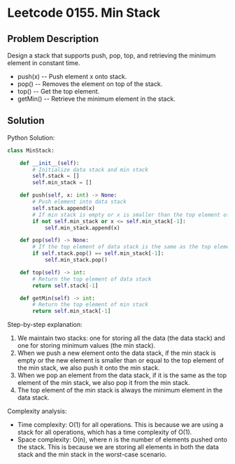 # Leetcode 0155. Min Stack

## Problem Description
Design a stack that supports push, pop, top, and retrieving the minimum element in constant time.

- push(x) -- Push element x onto stack.
- pop() -- Removes the element on top of the stack.
- top() -- Get the top element.
- getMin() -- Retrieve the minimum element in the stack.

## Solution
Python Solution:
```python
class MinStack:

    def __init__(self):
        # Initialize data stack and min stack
        self.stack = []
        self.min_stack = []

    def push(self, x: int) -> None:
        # Push element into data stack
        self.stack.append(x)
        # If min stack is empty or x is smaller than the top element of min stack, push x into min stack
        if not self.min_stack or x <= self.min_stack[-1]:
            self.min_stack.append(x)

    def pop(self) -> None:
        # If the top element of data stack is the same as the top element of min stack, pop min stack
        if self.stack.pop() == self.min_stack[-1]:
            self.min_stack.pop()

    def top(self) -> int:
        # Return the top element of data stack
        return self.stack[-1]

    def getMin(self) -> int:
        # Return the top element of min stack
        return self.min_stack[-1]
```

Step-by-step explanation:
1. We maintain two stacks: one for storing all the data (the data stack) and one for storing minimum values (the min stack).
2. When we push a new element onto the data stack, if the min stack is empty or the new element is smaller than or equal to the top element of the min stack, we also push it onto the min stack.
3. When we pop an element from the data stack, if it is the same as the top element of the min stack, we also pop it from the min stack.
4. The top element of the min stack is always the minimum element in the data stack.

Complexity analysis:
- Time complexity: O(1) for all operations. This is because we are using a stack for all operations, which has a time complexity of O(1).
- Space complexity: O(n), where n is the number of elements pushed onto the stack. This is because we are storing all elements in both the data stack and the min stack in the worst-case scenario.